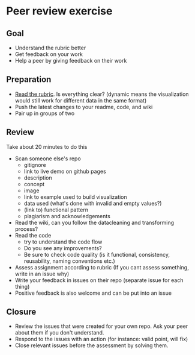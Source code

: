 # Peer review exercise

## Goal
- Understand the rubric better
- Get feedback on your work
- Help a peer by giving feedback on their work

## Preparation
- [Read the rubric](https://github.com/cmda-tt/course-19-20/blob/master/functional-programming/assessment.md#rubric). Is everything clear? (dynamic means the visualization would still work for different data in the same format)
- Push the latest changes to your readme, code, and wiki
- Pair up in groups of two

## Review
Take about 20 minutes to do this
- Scan someone else's repo
    + gitignore
    + link to live demo on github pages
    + description
    + concept
    + image
    + link to example used to build visualization
    + data used (what's done with invalid and empty values?)
    + (link to) functional pattern 
    + plagiarism and acknowledgements
- Read the wiki, can you follow the datacleaning and transforming process?
- Read the code
    + try to understand the code flow
    + Do you see any improvements?
    + Be sure to check code quality (is it functional, consistency, reusability, naming conventions etc.)
- Assess assignment according to rubric (If you cant assess something, write in an issue why)
- Write your feedback in issues on their repo (separate issue for each thing)
- Positive feedback is also welcome and can be put into an issue

## Closure
- Review the issues that were created for your own repo. Ask your peer about them if you don't understand.
- Respond to the issues with an action (for instance: valid point, will fix)
- Close relevant issues before the assessment by solving them.
